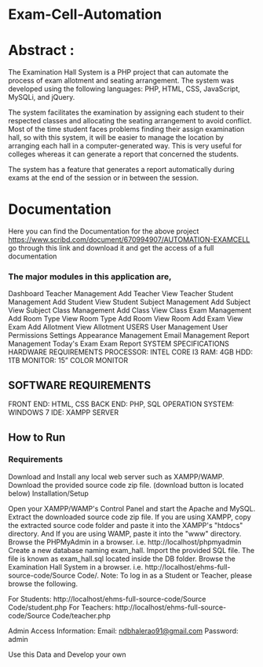 # Exam-Cell-Automation

# Abstract :

The Examination Hall System is a PHP project that can automate the process of exam allotment and seating arrangement. The system was developed using the following languages: PHP, HTML, CSS, JavaScript, MySQLi, and jQuery.

The system facilitates the examination by assigning each student to their respected classes and allocating the seating arrangement to avoid conflict. Most of the time student faces problems finding their assign examination hall, so with this system, it will be easier to manage the location by arranging each hall in a computer-generated way. This is very useful for colleges whereas it can generate a report that concerned the students.

The system has a feature that generates a report automatically during exams at the end of the session or in between the session.

# Documentation

Here you can find the Documentation for the above project https://www.scribd.com/document/670994907/AUTOMATION-EXAMCELL go through this link and download it and get the access of a full documentation

### The major modules in this application are,
Dashboard
Teacher Management
Add Teacher
View Teacher
Student Management
Add Student
View Student
Subject Management
Add Subject
View Subject
Class Management
Add Class
View Class
Exam Management
Add Room Type
View Room Type
Add Room
View Room
Add Exam
View Exam
Add Allotment
View Allotment
USERS
User Management
User Permissions
Settings
Appearance Management
Email Management
Report Management
Today's Exam
Exam Report
SYSTEM SPECIFICATIONS
HARDWARE REQUIREMENTS
PROCESSOR: INTEL CORE I3
RAM: 4GB
HDD: 1TB
MONITOR: 15” COLOR MONITOR

## SOFTWARE REQUIREMENTS
FRONT END: HTML, CSS
BACK END: PHP, SQL
OPERATION SYSTEM: WINDOWS 7
IDE: XAMPP SERVER

## How to Run
### Requirements

Download and Install any local web server such as XAMPP/WAMP.
Download the provided source code zip file. (download button is located below)
Installation/Setup

Open your XAMPP/WAMP's Control Panel and start the Apache and MySQL.
Extract the downloaded source code zip file.
If you are using XAMPP, copy the extracted source code folder and paste it into the XAMPP's "htdocs" directory. And If you are using WAMP, paste it into the "www" directory.
Browse the PHPMyAdmin in a browser. i.e. http://localhost/phpmyadmin
Create a new database naming exam_hall.
Import the provided SQL file. The file is known as exam_hall.sql located inside the DB folder.
Browse the Examination Hall System in a browser. i.e. http://localhost/ehms-full-source-code/Source Code/.
Note: To log in as a Student or Teacher, please browse the following.

For Students: http://localhost/ehms-full-source-code/Source Code/student.php
For Teachers: http://localhost/ehms-full-source-code/Source Code/teacher.php

Admin Access Information:
Email: ndbhalerao91@gmail.com
Password: admin

Use this Data and Develop your own
